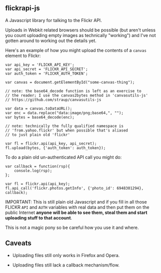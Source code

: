 flickrapi-js
--

A Javascript library for talking to the Flickr API.

Uploads in Webkit related browsers should be possible (but aren't unless you
count uploading empty images as technically "working") and I've not gotten
around to working out the details yet.

Here's an example of how you might upload the contents of a `canvas` element to
Flickr:

	var api_key = 'FLICKR_API_KEY';
	var api_secret = 'FLICKR_API_SECRET';
	var auth_token = 'FLICKR_AUTH_TOKEN';

	var canvas = document.getElementById("some-canvas-thing");

	// note: the base64_decode function is left as an exercise to
	// the reader; I use the canvas2bytes method in 'canvasutils-js'
	// https://github.com/straup/canvasutils-js
	
	var data = canvas.toDataURL();
	var enc = data.replace("data:image/png;base64,", "");
	var bytes = base64_decode(enc);
	
	// note: technically the fully qualified namespace is
	// 'from.yahoo.flickr' but when possible that's aliased
	// to just plain old 'flickr'
	
	var fl = flickr.api(api_key, api_secret);
	fl.upload(bytes, {'auth_token': auth_token});

To do a plain old un-authenticated API call you might do:

	var callback = function(rsp){
		console.log(rsp);
	};
	
	var fl = flickr.api(api_key);
	fl.api_call('flickr.photos.getInfo', {'photo_id': 6948301294}, callback);

IMPORTANT: This is still plain old Javascript and if you fill in all those
FLICKR `API` and `AUTH` variables with real data and then put them on the
public Internet **anyone will be able to see them, steal them and start
uploading stuff to that account**.

This is not a magic pony so be careful how you use it and where.

Caveats
--

* Uploading files still only works in Firefox and Opera.

* Uploading files still lack a callback mechanism/flow.
